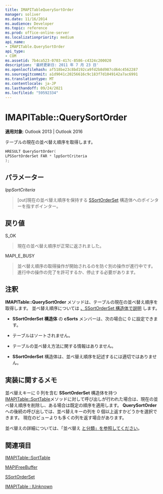 ```yaml
---
title: IMAPITableQuerySortOrder
manager: soliver
ms.date: 11/16/2014
ms.audience: Developer
ms.topic: reference
ms.prod: office-online-server
ms.localizationpriority: medium
api_name:
- IMAPITable.QuerySortOrder
api_type:
- COM
ms.assetid: 7b4ca523-0703-417c-8586-c4324c200020
description: '最終更新日: 2011 年 7 月 23 日'
ms.openlocfilehash: af518be23c8bd192ca9fd2b8d987cd64c4562287
ms.sourcegitcommit: a1d9041c20256616c9c183f7d1049142a7ac6991
ms.translationtype: MT
ms.contentlocale: ja-JP
ms.lasthandoff: 09/24/2021
ms.locfileid: "59592334"
---
```

# <a name="imapitablequerysortorder"></a>IMAPITable::QuerySortOrder

  
  
**適用対象**: Outlook 2013 | Outlook 2016 
  
テーブルの現在の並べ替え順序を取得します。
  
```cpp
HRESULT QuerySortOrder(
LPSSortOrderSet FAR * lppSortCriteria
);
```

## <a name="parameters"></a>パラメーター

 _lppSortCriteria_
  
> [out]現在の並べ替え順序を保持する [SSortOrderSet](ssortorderset.md) 構造体へのポインターを指すポインター。 
    
## <a name="return-value"></a>戻り値

S_OK 
  
> 現在の並べ替え順序が正常に返されました。
    
MAPI_E_BUSY 
  
> 並べ替え順序の取得操作が開始されるのを防ぐ別の操作が進行中です。 進行中の操作の完了を許可するか、停止する必要があります。
    
## <a name="remarks"></a>注釈

**IMAPITable::QuerySortOrder** メソッドは、テーブルの現在の並べ替え順序を取得します。 並べ替え順序については [、SSortOrderSet 構造体で説明](ssortorderset.md) します。 
  
- **SSortOrderSet 構造体** の **cSorts** メンバーは、次の場合に 0 に設定できます。 
    
- テーブルはソートされません。
    
- テーブルの並べ替え方法に関する情報はありません。
    
- **SSortOrderSet** 構造体は、並べ替え順序を記述するには適切ではありません。 
    
## <a name="notes-to-implementers"></a>実装に関するメモ

並べ替えキーに 0 列を含む **SSortOrderSet** 構造体を持つ [IMAPITable::SortTable](imapitable-sorttable.md)メソッドに対して呼び出しが行われた場合は、現在の並べ替え順序を削除し、ある場合は既定の順序を適用します。 **QuerySortOrder** への後続の呼び出しでは、並べ替えキーの列を 0 個以上返すかどうかを選択できます。 現在のビューよりも多くの列を返す場合があります。
  
並べ替えの詳細については、「並べ替え [と分類」を参照してください](sorting-and-categorization.md)。
  
## <a name="see-also"></a>関連項目



[IMAPITable::SortTable](imapitable-sorttable.md)
  
[MAPIFreeBuffer](mapifreebuffer.md)
  
[SSortOrderSet](ssortorderset.md)
  
[IMAPITable : IUnknown](imapitableiunknown.md)

